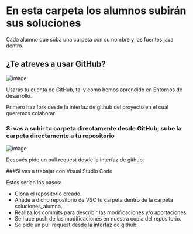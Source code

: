 # En esta carpeta los alumnos subirán sus soluciones

Cada alumno que suba una carpeta con su nombre y los fuentes java dentro.


## ¿Te atreves a usar GitHub? 

![image](https://github.com/profeMelola/Programacion-04-2023-24/assets/91023374/b681ebb3-5576-4e1b-8cdb-b8ed7ce3221e)

Usarás tu cuenta de GitHub, tal y como  hemos aprendido en Entornos de desarrollo.

Primero haz fork desde la interfaz de github del proyecto en el cual queremos colaborar.

### Si vas a subir tu carpeta directamente desde GitHub, sube la carpeta directamente a tu repositorio

![image](https://github.com/profeMelola/Programacion-04-2023-24/assets/91023374/f59dfaab-b51f-445f-be25-19587994b4d9)

Después pide un pull request desde la interfaz de github.

###Si vas a trabajar con Visual Studio Code

Estos serían los pasos:

- Clona el repositorio creado.
- Añade a dicho repositorio de VSC tu carpeta dentro de la carpeta soluciones_alumno.
- Realiza los commits para describir las modificaciones y/o aportaciones.
- Se hace push de las modificaciones en nuestra copia del repositorio.
- Se pide un pull request desde la interfaz de github.
